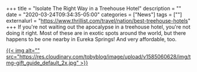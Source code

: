 +++
title = "Isolate The Right Way in a Treehouse Hotel"
description = ""
date = "2020-03-24T09:34:35-05:00"
categories = ["News"]
tags = [""]
externalurl = "https://www.thrillist.com/travel/nation/best-treehouse-hotels"
+++
If you're not waiting out the apocalypse in a treehouse hotel, you're not doing it right. Most of these are in exotic spots around the world, but there happens to be one nearby in Eureka Springs! And very affordable, too.

[{{< img alt="" src="https://res.cloudinary.com/tobyblog/image/upload/v1585060628/img/tmg-gift_guide_default_2x.jpg" >}}](https://www.thrillist.com/travel/nation/best-treehouse-hotels)
